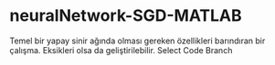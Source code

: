 # neuralNetwork-SGD-MATLAB
Temel bir yapay sinir ağında olması gereken özellikleri barındıran bir çalışma. Eksikleri olsa da geliştirilebilir.
Select Code Branch
